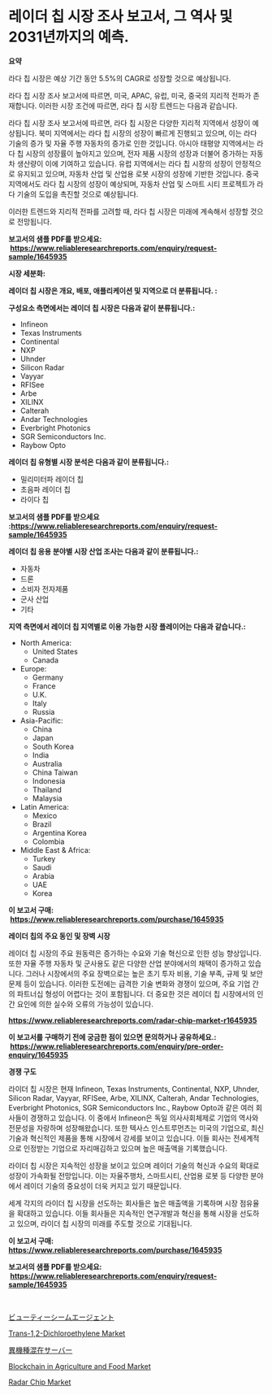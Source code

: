 <p><h1>레이더 칩 시장 조사 보고서, 그 역사 및 2031년까지의 예측.</h1></p><p><strong>요약</strong></p>
<p><p>라다 칩 시장은 예상 기간 동안 5.5%의 CAGR로 성장할 것으로 예상됩니다.</p><p>라다 칩 시장 조사 보고서에 따르면, 미국, APAC, 유럽, 미국, 중국의 지리적 전파가 존재합니다. 이러한 시장 조건에 따르면, 라다 칩 시장 트렌드는 다음과 같습니다.</p><p>라다 칩 시장 조사 보고서에 따르면, 라다 칩 시장은 다양한 지리적 지역에서 성장이 예상됩니다. 북미 지역에서는 라다 칩 시장의 성장이 빠르게 진행되고 있으며, 이는 라다 기술의 증가 및 자율 주행 자동차의 증가로 인한 것입니다. 아시아 태평양 지역에서는 라다 칩 시장의 성장률이 높아지고 있으며, 전자 제품 시장의 성장과 더불어 증가하는 자동차 생산량이 이에 기여하고 있습니다. 유럽 지역에서는 라다 칩 시장의 성장이 안정적으로 유지되고 있으며, 자동차 산업 및 산업용 로봇 시장의 성장에 기반한 것입니다. 중국 지역에서도 라다 칩 시장의 성장이 예상되며, 자동차 산업 및 스마트 시티 프로젝트가 라다 기술의 도입을 촉진할 것으로 예상됩니다. </p><p>이러한 트렌드와 지리적 전파를 고려할 때, 라다 칩 시장은 미래에 계속해서 성장할 것으로 전망됩니다.</p></p>
<p><strong>보고서의 샘플 PDF를 받으세요: &nbsp;<a href="https://www.reliableresearchreports.com/enquiry/request-sample/1645935">https://www.reliableresearchreports.com/enquiry/request-sample/1645935</a></strong></p>
<p><strong>시장 세분화:</strong></p>
<p><strong> 레이더 칩 시장은 개요, 배포, 애플리케이션 및 지역으로 더 분류됩니다. :</strong></p>
<p><strong>구성요소 측면에서는 레이더 칩 시장은 다음과 같이 분류됩니다.:</strong></p>
<p><ul><li>Infineon</li><li>Texas Instruments</li><li>Continental</li><li>NXP</li><li>Uhnder</li><li>Silicon Radar</li><li>Vayyar</li><li>RFISee</li><li>Arbe</li><li>XILINX</li><li>Calterah</li><li>Andar Technologies</li><li>Everbright Photonics</li><li>SGR Semiconductors Inc.</li><li>Raybow Opto</li></ul></p>
<p><strong> 레이더 칩 유형별 시장 분석은 다음과 같이 분류됩니다.:</strong></p>
<p><ul><li>밀리미터파 레이더 칩</li><li>초음파 레이더 칩</li><li>라이다 칩</li></ul></p>
<p><strong>보고서의 샘플 PDF를 받으세요 :<a href="https://www.reliableresearchreports.com/enquiry/request-sample/1645935">https://www.reliableresearchreports.com/enquiry/request-sample/1645935</a></strong></p>
<p><strong> 레이더 칩 응용 분야별 시장 산업 조사는 다음과 같이 분류됩니다.:</strong></p>
<p><ul><li>자동차</li><li>드론</li><li>소비자 전자제품</li><li>군사 산업</li><li>기타</li></ul></p>
<p><strong>지역 측면에서 레이더 칩 지역별로 이용 가능한 시장 플레이어는 다음과 같습니다.:</strong></p>
<p><ul>
    <li>
        North America:
        <ul>
            <li>United States</li>
            <li>Canada</li>
        </ul>
    </li>
    <li>
        Europe:
        <ul>
            <li>Germany</li>
            <li>France</li>
            <li>U.K.</li>
            <li>Italy</li>
            <li>Russia</li>
        </ul>
    </li>
    <li>
        Asia-Pacific:
        <ul>
            <li>China</li>
            <li>Japan</li>
            <li>South Korea</li>
            <li>India</li>
            <li>Australia</li>
            <li>China Taiwan</li>
            <li>Indonesia</li>
            <li>Thailand</li>
            <li>Malaysia</li>
        </ul>
    </li>
    <li>
        Latin America:
        <ul>
            <li>Mexico</li>
            <li>Brazil</li>
            <li>Argentina Korea</li>
            <li>Colombia</li>
        </ul>
    </li>
    <li>
        Middle East & Africa:
        <ul>
            <li>Turkey</li>
            <li>Saudi</li>
            <li>Arabia</li>
            <li>UAE</li>
            <li>Korea</li>
        </ul>
    </li>
    </ul></p>
<p><strong>이 보고서 구매: &nbsp;<a href="https://www.reliableresearchreports.com/purchase/1645935">https://www.reliableresearchreports.com/purchase/1645935</a></strong></p>
<p><strong>레이더 칩의 주요 동인 및 장벽 시장</strong></p>
<p><p>레이더 칩 시장의 주요 원동력은 증가하는 수요와 기술 혁신으로 인한 성능 향상입니다. 또한 자율 주행 자동차 및 군사용도 같은 다양한 산업 분야에서의 채택이 증가하고 있습니다. 그러나 시장에서의 주요 장벽으로는 높은 초기 투자 비용, 기술 부족, 규제 및 보안 문제 등이 있습니다. 이러한 도전에는 급격한 기술 변화와 경쟁이 있으며, 주요 기업 간의 파트너십 형성이 어렵다는 것이 포함됩니다. 더 중요한 것은 레이더 칩 시장에서의 인간 요인에 의한 실수와 오류의 가능성이 있습니다.</p></p>
<p><strong><a href="https://www.reliableresearchreports.com/radar-chip-market-r1645935">https://www.reliableresearchreports.com/radar-chip-market-r1645935</a></strong></p>
<p><strong>이 보고서를 구매하기 전에 궁금한 점이 있으면 문의하거나 공유하세요.: &nbsp;<a href="https://www.reliableresearchreports.com/enquiry/pre-order-enquiry/1645935">https://www.reliableresearchreports.com/enquiry/pre-order-enquiry/1645935</a></strong></p>
<p><strong>경쟁 구도</strong></p>
<p><p>라이더 칩 시장은 현재 Infineon, Texas Instruments, Continental, NXP, Uhnder, Silicon Radar, Vayyar, RFISee, Arbe, XILINX, Calterah, Andar Technologies, Everbright Photonics, SGR Semiconductors Inc., Raybow Opto과 같은 여러 회사들이 경쟁하고 있습니다. 이 중에서 Infineon은 독일 의사사회체제로 기업의 역사와 전문성을 자랑하며 성장해왔습니다. 또한 텍사스 인스트루먼츠는 미국의 기업으로, 최신기술과 혁신적인 제품을 통해 시장에서 강세를 보이고 있습니다. 이들 회사는 전세계적으로 인정받는 기업으로 자리매김하고 있으며 높은 매출액을 기록했습니다.</p><p>라이더 칩 시장은 지속적인 성장을 보이고 있으며 레이더 기술의 혁신과 수요의 확대로 성장이 가속화될 전망입니다. 이는 자율주행차, 스마트시티, 산업용 로봇 등 다양한 분야에서 레이더 기술의 중요성이 더욱 커지고 있기 때문입니다.</p><p>세계 각지의 라이더 칩 시장을 선도하는 회사들은 높은 매출액을 기록하며 시장 점유율을 확대하고 있습니다. 이들 회사들은 지속적인 연구개발과 혁신을 통해 시장을 선도하고 있으며, 라이더 칩 시장의 미래를 주도할 것으로 기대됩니다.</p></p>
<p><strong>이 보고서 구매: &nbsp; <a href="https://www.reliableresearchreports.com/purchase/1645935">https://www.reliableresearchreports.com/purchase/1645935</a></strong></p>
<p><strong>보고서의 샘플 PDF를 받으세요: &nbsp;<a href="https://www.reliableresearchreports.com/enquiry/request-sample/1645935">https://www.reliableresearchreports.com/enquiry/request-sample/1645935</a></strong><strong></strong></p>
<p>&nbsp;</p>
<p><p><a href="https://medium.com/@reyeshowell655/%E7%BE%8E%E5%AE%B9%E7%B8%AB%E5%90%88%E4%BB%A3%E7%90%86%E5%BA%97%E3%81%AE%E5%B8%82%E5%A0%B4%E6%8C%87%E6%A8%99%E3%81%AE%E8%A7%A3%E8%AA%AD-%E5%B8%82%E5%A0%B4%E3%82%B7%E3%82%A7%E3%82%A2-%E3%83%88%E3%83%AC%E3%83%B3%E3%83%89-%E6%88%90%E9%95%B7%E3%83%91%E3%82%BF%E3%83%BC%E3%83%B3-779e2ce087f7">ビューティーシームエージェント</a></p><p><a href="https://issuu.com/reportprime-2/docs/trans-12-dichloroethylene-market-size-2030.pptx">Trans-1,2-Dichloroethylene Market</a></p><p><a href="https://github.com/roulaayoub-saad/Market-Research-Report-List-1/blob/main/247849556901.md">異機種混在サーバー</a></p><p><a href="https://github.com/luckyshygirl/Market-Research-Report-List-4/blob/main/blockchain-in-agriculture-and-food-market.md">Blockchain in Agriculture and Food Market</a></p><p><a href="https://www.linkedin.com/pulse/radar-chip-market-key-successful-business-strategy-unptc">Radar Chip Market</a></p></p>